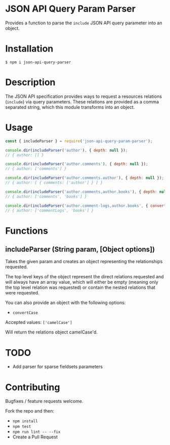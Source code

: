 # JSON API Query Param Parser

Provides a function to parse the `include` JSON API query parameter into an object.

# Installation

```shell
$ npm i json-api-query-parser
```

# Description

The JSON API specification provides ways to request a resources relations (`include`) via query parameters. These relations are provided as a comma separated string, which this module transforms into an object.

# Usage

```js
const { includeParser } = require('json-api-query-param-parser');

console.dir(includeParser('author'), { depth: null });
// { author: [] }

console.dir(includeParser('author.comments'), { depth: null });
// { author: ['comments'] }

console.dir(includeParser('author.comments.author'), { depth: null });
// { author: [ { comments: ['author'] } ] }

console.dir(includeParser('author.comments,author.books'), { depth: null });
// { author: ['comments', 'books'] }

console.dir(includeParser('author.comment-logs,author.books', { convertCase: 'camelCase' }), { depth: null });
// { author: ['commentLogs', 'books'] }
```

# Functions

## includeParser (String param, [Object options])

Takes the given param and creates an object representing the relationships requested.

The top level keys of the object represent the direct relations requested and will always have an array value, which will either be empty (meaning only the top level relation was requested) or contain the nested relations that were requested.

You can also provide an object with the following options:

- `convertCase`

Accepted values: `['camelCase']`

Will return the relations object camelCase'd.

# TODO

- Add parser for sparse fieldsets parameters

# Contributing

Bugfixes / feature requests welcome.

Fork the repo and then:

- `npm install`
- `npm test`
- `npm run lint -- --fix`
- Create a Pull Request
